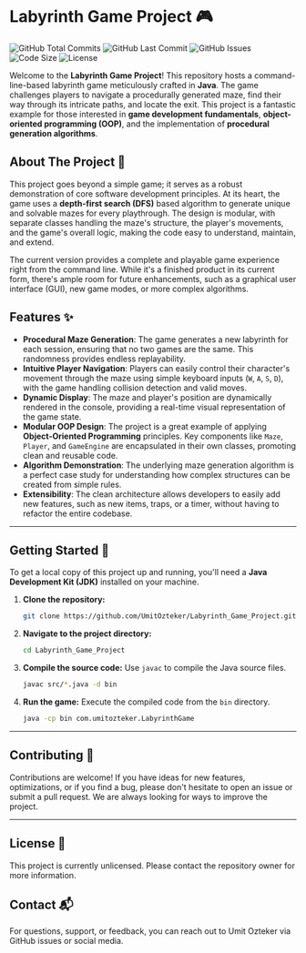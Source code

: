 # Labyrinth Game Project 🎮

  ![GitHub Total Commits](https://img.shields.io/github/commit-activity/t/UmitOzteker/Labyrinth_Game_Project) 
  ![GitHub Last Commit](https://img.shields.io/github/last-commit/UmitOzteker/Labyrinth_Game_Project) 
  ![GitHub Issues](https://img.shields.io/github/issues/UmitOzteker/Labyrinth_Game_Project) 
  ![Code Size](https://img.shields.io/github/languages/code-size/UmitOzteker/Labyrinth_Game_Project)
  ![License](https://img.shields.io/github/license/UmitOzteker/C_Projects)


Welcome to the **Labyrinth Game Project**\! This repository hosts a command-line-based labyrinth game meticulously crafted in **Java**. The game challenges players to navigate a procedurally generated maze, find their way through its intricate paths, and locate the exit. This project is a fantastic example for those interested in **game development fundamentals**, **object-oriented programming (OOP)**, and the implementation of **procedural generation algorithms**.

## About The Project 📜

This project goes beyond a simple game; it serves as a robust demonstration of core software development principles. At its heart, the game uses a **depth-first search (DFS)** based algorithm to generate unique and solvable mazes for every playthrough. The design is modular, with separate classes handling the maze's structure, the player's movements, and the game's overall logic, making the code easy to understand, maintain, and extend.

The current version provides a complete and playable game experience right from the command line. While it's a finished product in its current form, there's ample room for future enhancements, such as a graphical user interface (GUI), new game modes, or more complex algorithms.

## Features ✨

  * **Procedural Maze Generation**: The game generates a new labyrinth for each session, ensuring that no two games are the same. This randomness provides endless replayability.
  * **Intuitive Player Navigation**: Players can easily control their character's movement through the maze using simple keyboard inputs (`W`, `A`, `S`, `D`), with the game handling collision detection and valid moves.
  * **Dynamic Display**: The maze and player's position are dynamically rendered in the console, providing a real-time visual representation of the game state.
  * **Modular OOP Design**: The project is a great example of applying **Object-Oriented Programming** principles. Key components like `Maze`, `Player`, and `GameEngine` are encapsulated in their own classes, promoting clean and reusable code.
  * **Algorithm Demonstration**: The underlying maze generation algorithm is a perfect case study for understanding how complex structures can be created from simple rules.
  * **Extensibility**: The clean architecture allows developers to easily add new features, such as new items, traps, or a timer, without having to refactor the entire codebase.

-----

## Getting Started 🚀

To get a local copy of this project up and running, you'll need a **Java Development Kit (JDK)** installed on your machine.

1.  **Clone the repository:**

    ```bash
    git clone https://github.com/UmitOzteker/Labyrinth_Game_Project.git
    ```

2.  **Navigate to the project directory:**

    ```bash
    cd Labyrinth_Game_Project
    ```

3.  **Compile the source code:**
    Use `javac` to compile the Java source files.

    ```bash
    javac src/*.java -d bin
    ```

4.  **Run the game:**
    Execute the compiled code from the `bin` directory.

    ```bash
    java -cp bin com.umitozteker.LabyrinthGame
    ```

-----

## Contributing 🤝

Contributions are welcome\! If you have ideas for new features, optimizations, or if you find a bug, please don't hesitate to open an issue or submit a pull request. We are always looking for ways to improve the project.

-----

## License 📜

This project is currently unlicensed. Please contact the repository owner for more information.

## Contact 📬

For questions, support, or feedback, you can reach out to Umit Ozteker via GitHub issues or social media.
